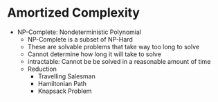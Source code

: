 # Amortized Complexity
- NP-Complete: Nondeterministic Polynomial
  - NP-Complete is a subset of NP-Hard
  - These are solvable problems that take way too long to solve
  - Cannot determine how long it will take to solve
  - intractable: Cannot be be solved in a reasonable amount of time
  - Reduction
    - Travelling Salesman
    - Hamiltonian Path
    - Knapsack Problem
